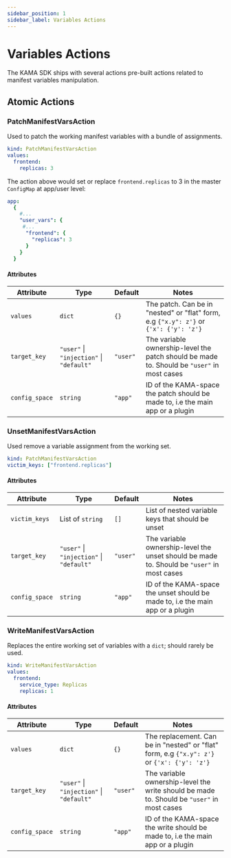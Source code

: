 ```yaml
---
sidebar_position: 1
sidebar_label: Variables Actions
---
```


# Variables Actions
 
The KAMA SDK ships with several actions pre-built actions related
to manifest variables manipulation.

## Atomic Actions

### PatchManifestVarsAction

Used to patch the working manifest variables with a bundle of assignments.


```yaml
kind: PatchManifestVarsAction
values:
  frontend:
  	replicas: 3

```

The action above would set or replace `frontend.replicas` to 3 in the master `ConfigMap` at app/user level:

```yaml title="<app namespace>/configmaps/master"
app:
  {
  	#...
  	"user_vars": {
  	 #...
  	  "frontend": {
  	  	"replicas": 3
  	  }
  	}
  }

```


#### Attributes

| Attribute      | Type                                     | Default  | Notes                                                                                      |
|----------------|------------------------------------------|----------|--------------------------------------------------------------------------------------------|
| `values`       | `dict`                                   | `{}`     | The patch. Can be in "nested" or "flat" form, e.g `{"x.y": z'}` or `{'x': {'y': 'z'}`      |
| `target_key`   | `"user"` \| `"injection"` \| `"default"` | `"user"` | The variable ownership-level the patch should be made to. Should be `"user"` in most cases |
| `config_space` | `string`                                 | `"app"`  | ID of the KAMA-space the patch should be made to, i.e the main app or a plugin             |





### UnsetManifestVarsAction

Used remove a variable assignment from the working set.


```yaml
kind: PatchManifestVarsAction
victim_keys: ["frontend.replicas"]

```


#### Attributes


| Attribute      | Type                                     | Default  | Notes                                                                                      |
|----------------|------------------------------------------|----------|--------------------------------------------------------------------------------------------|
| `victim_keys`  | List of `string`                         | `[]`     | List of nested variable keys that should be unset                                          |
| `target_key`   | `"user"` \| `"injection"` \| `"default"` | `"user"` | The variable ownership-level the unset should be made to. Should be `"user"` in most cases |
| `config_space` | `string`                                 | `"app"`  | ID of the KAMA-space the unset should be made to, i.e the main app or a plugin             |



### WriteManifestVarsAction

Replaces the entire working set of variables with a `dict`; should rarely be used.


```yaml
kind: WriteManifestVarsAction
values:
  frontend:
  	service_type: Replicas
    replicas: 1

```


#### Attributes


| Attribute      | Type                                     | Default  | Notes                                                                                      |
|----------------|------------------------------------------|----------|--------------------------------------------------------------------------------------------|
| `values`       | `dict`                                   | `{}`     | The replacement. Can be in "nested" or "flat" form, e.g `{"x.y": z'}` or `{'x': {'y': 'z'}`      |
| `target_key`   | `"user"` \| `"injection"` \| `"default"` | `"user"` | The variable ownership-level the write should be made to. Should be `"user"` in most cases |
| `config_space` | `string`                                 | `"app"`  | ID of the KAMA-space the write should be made to, i.e the main app or a plugin             |
